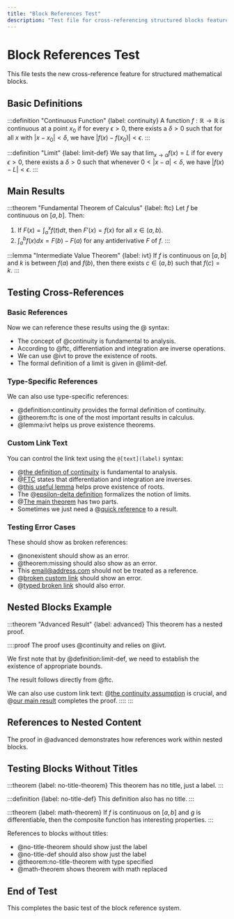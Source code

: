 ```yaml
---
title: "Block References Test"
description: "Test file for cross-referencing structured blocks feature"
---
```


# Block References Test

This file tests the new cross-reference feature for structured mathematical blocks.

## Basic Definitions

:::definition "Continuous Function" {label: continuity}
A function $f: \mathbb{R} \to \mathbb{R}$ is continuous at a point $x_0$ if for every $\epsilon > 0$, there exists a $\delta > 0$ such that for all $x$ with $|x - x_0| < \delta$, we have $|f(x) - f(x_0)| < \epsilon$.
:::

:::definition "Limit" {label: limit-def}
We say that $\lim_{x \to a} f(x) = L$ if for every $\epsilon > 0$, there exists a $\delta > 0$ such that whenever $0 < |x - a| < \delta$, we have $|f(x) - L| < \epsilon$.
:::

## Main Results

:::theorem "Fundamental Theorem of Calculus" {label: ftc}
Let $f$ be continuous on $[a,b]$. Then:

1. If $F(x) = \int_a^x f(t) dt$, then $F'(x) = f(x)$ for all $x \in (a,b)$.
2. $\int_a^b f(x) dx = F(b) - F(a)$ for any antiderivative $F$ of $f$.
:::

:::lemma "Intermediate Value Theorem" {label: ivt}
If $f$ is continuous on $[a,b]$ and $k$ is between $f(a)$ and $f(b)$, then there exists $c \in (a,b)$ such that $f(c) = k$.
:::

## Testing Cross-References

### Basic References

Now we can reference these results using the @ syntax:

- The concept of @continuity is fundamental to analysis.
- According to @ftc, differentiation and integration are inverse operations.
- We can use @ivt to prove the existence of roots.
- The formal definition of a limit is given in @limit-def.

### Type-Specific References

We can also use type-specific references:

- @definition:continuity provides the formal definition of continuity.
- @theorem:ftc is one of the most important results in calculus.
- @lemma:ivt helps us prove existence theorems.

### Custom Link Text

You can control the link text using the `@[text](label)` syntax:

- @[the definition of continuity](continuity) is fundamental to analysis.
- @[FTC](ftc) states that differentiation and integration are inverses.
- @[this useful lemma](lemma:ivt) helps prove existence of roots.
- The @[epsilon-delta definition](definition:limit-def) formalizes the notion of limits.
- @[The main theorem](theorem:ftc) has two parts.
- Sometimes we just need a @[quick reference](ivt) to a result.

### Testing Error Cases

These should show as broken references:

- @nonexistent should show as an error.
- @theorem:missing should also show as an error.
- This email@address.com should not be treated as a reference.
- @[broken custom link](nonexistent) should show an error.
- @[typed broken link](theorem:missing) should also error.

## Nested Blocks Example

:::theorem "Advanced Result" {label: advanced}
This theorem has a nested proof.

::::proof
The proof uses @continuity and relies on @ivt.

We first note that by @definition:limit-def, we need to establish the existence of appropriate bounds.

The result follows directly from @ftc.

We can also use custom link text: @[the continuity assumption](continuity) is crucial, and @[our main result](ftc) completes the proof.
::::
:::

## References to Nested Content

The proof in @advanced demonstrates how references work within nested blocks.

## Testing Blocks Without Titles

:::theorem {label: no-title-theorem}
This theorem has no title, just a label.
:::

:::definition {label: no-title-def}
This definition also has no title.
:::

:::theorem {label: math-theorem}
If $f$ is continuous on $[a,b]$ and $g$ is differentiable, then the composite function has interesting properties.
:::

References to blocks without titles:
- @no-title-theorem should show just the label
- @no-title-def should also show just the label
- @theorem:no-title-theorem with type specified
- @math-theorem shows theorem with math replaced

## End of Test

This completes the basic test of the block reference system.